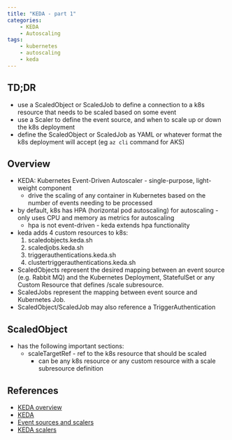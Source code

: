 ```yaml
---
title: "KEDA - part 1"
categories:
    - KEDA
    - Autoscaling
tags:
    - kubernetes
    - autoscaling
    - keda
---
```


## TD;DR
- use a ScaledObject or ScaledJob to define a connection to a k8s resource that needs to be scaled based on some event
- use a Scaler to define the event source, and when to scale up or down the k8s deployment
- define the ScaledObject or ScaledJob as YAML or whatever format the k8s deployment will accept (eg `az cli` command for AKS)

## Overview

- KEDA: Kubernetes Event-Driven Autoscaler - single-purpose, light-weight component
    -  drive the scaling of any container in Kubernetes based on the number of events needing to be processed
- by default, k8s has HPA (horizontal pod autoscaling) for autoscaling - only uses CPU and memory as metrics for autoscaling
    - hpa is not event-driven - keda extends hpa functionality
- keda adds 4 custom resources to k8s:
    1. scaledobjects.keda.sh
    2. scaledjobs.keda.sh
    3. triggerauthentications.keda.sh
    4. clustertriggerauthentications.keda.sh
- ScaledObjects represent the desired mapping between an event source (e.g. Rabbit MQ) and the Kubernetes Deployment, StatefulSet or any Custom Resource that defines /scale subresource.
- ScaledJobs represent the mapping between event source and Kubernetes Job.
- ScaledObject/ScaledJob may also reference a TriggerAuthentication

## ScaledObject
- has the following important sections:
    - scaleTargetRef - ref to the k8s resource that should be scaled
        - can be any k8s resource or any custom resource with a scale subresource definition

## References
- [KEDA overview](https://www.youtube.com/watch?v=vDMLswzc9tI)
- [KEDA](https://keda.sh/docs/2.12/concepts/)
- [Event sources and scalers](https://keda.sh/docs/2.12/concepts/#event-sources-and-scalers)
- [KEDA scalers](https://keda.sh/docs/2.12/scalers/)
